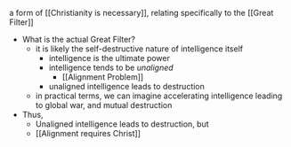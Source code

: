 a form of [[Christianity is necessary]], relating specifically to the [[Great Filter]]

- What is the actual Great Filter?
	- it is likely the self-destructive nature of intelligence itself
		- intelligence is the ultimate power
		- intelligence tends to be *unaligned*
			- [[Alignment Problem]]
		- unaligned intelligence leads to destruction
	- in practical terms, we can imagine accelerating intelligence leading to global war, and mutual destruction
- Thus,
	- Unaligned intelligence leads to destruction, but
	- [[Alignment requires Christ]]